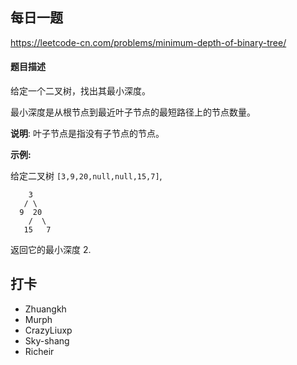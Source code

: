 ## 每日一题
https://leetcode-cn.com/problems/minimum-depth-of-binary-tree/

#### 题目描述

给定一个二叉树，找出其最小深度。

最小深度是从根节点到最近叶子节点的最短路径上的节点数量。

**说明**: 叶子节点是指没有子节点的节点。

**示例:**

给定二叉树 ```[3,9,20,null,null,15,7]```,

```
    3
   / \
  9  20
    /  \
   15   7
```

返回它的最小深度  2.

## 打卡

- Zhuangkh
- Murph
- CrazyLiuxp
- Sky-shang
- Richeir
